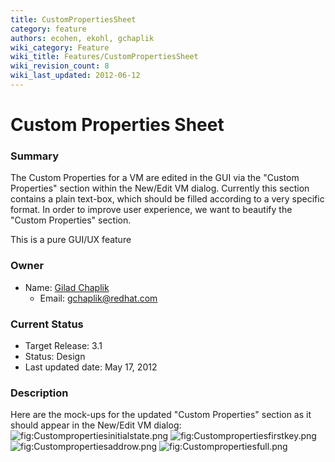```yaml
---
title: CustomPropertiesSheet
category: feature
authors: ecohen, ekohl, gchaplik
wiki_category: Feature
wiki_title: Features/CustomPropertiesSheet
wiki_revision_count: 8
wiki_last_updated: 2012-06-12
---
```


# Custom Properties Sheet

### Summary

The Custom Properties for a VM are edited in the GUI via the "Custom Properties" section within the New/Edit VM dialog. Currently this section contains a plain text-box, which should be filled according to a very specific format. In order to improve user experience, we want to beautify the "Custom Properties" section.

This is a pure GUI/UX feature

### Owner

*   Name: [ Gilad Chaplik](User:Gchaplik)
    -   Email: <gchaplik@redhat.com>

### Current Status

*   Target Release: 3.1
*   Status: Design
*   Last updated date: May 17, 2012

### Description

Here are the mock-ups for the updated "Custom Properties" section as it should appear in the New/Edit VM dialog: ![](Custompropertiesinitialstate.png "fig:Custompropertiesinitialstate.png") ![](Custompropertiesfirstkey.png "fig:Custompropertiesfirstkey.png") ![](Custompropertiesaddrow.png "fig:Custompropertiesaddrow.png") ![](Custompropertiesfull.png "fig:Custompropertiesfull.png")

